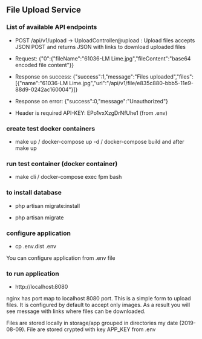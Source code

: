 ## File Upload Service

### List of available API endpoints

* POST /api/v1/upload -> UploadController@upload : Upload files accepts JSON POST and 
returns JSON with links to download uploaded files

- Request:
{"0":{"fileName":"61036-LM Lime.jpg","fileContent":"base64 encoded file content"}}

- Response on success:
{"success":1,"message":"Files uploaded","files":[{"name":"61036-LM Lime.jpg","url":"\/api\/v1\/file\/e835c880-bbb5-11e9-88d9-0242ac160004"}]}

- Response on error:
{"success":0,"message":"Unauthorized"}

- Header is required
API-KEY: EPo1vxXzgDrNfUhe1 (from .env)

### create test docker containers

- make up / docker-compose up -d / docker-compose build and after make up

### run test container (docker container)

- make cli / docker-compose exec fpm bash

### to install database

- php artisan migrate:install
  
- php artisan migrate

### configure application 

- cp .env.dist .env

You can configure application from .env file

### to run application

- http://localhost:8080 

nginx has port map to localhost 8080 port.
This is a simple form to upload files. 
It is configured by default to accept only images. 
As a result you will see message with links where files can be downloaded.

Files are stored locally in storage/app grouped in directories my date (2019-08-09).
File are stored crypted with key APP_KEY from .env





